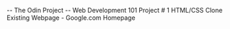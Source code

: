 -- The Odin Project --
Web Development 101
  Project # 1
  HTML/CSS
  Clone Existing Webpage - Google.com Homepage

